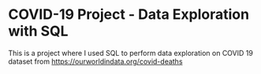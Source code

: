 # COVID-19 Project - Data Exploration with SQL

This is a project where I used SQL to perform data exploration on COVID 19 dataset from https://ourworldindata.org/covid-deaths
